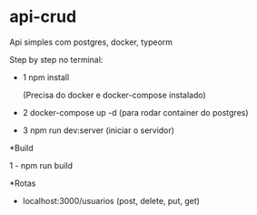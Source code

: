 # api-crud

Api simples com postgres, docker, typeorm

Step by step no terminal:

 - 1 npm install
   
   (Precisa do docker e docker-compose instalado)
   
 - 2 docker-compose up -d (para rodar container do postgres)
 
 - 3 npm run dev:server (iniciar o servidor)
 
  *Build
  
  1 - npm run build
 
 *Rotas
 - localhost:3000/usuarios (post, delete, put, get)
 
